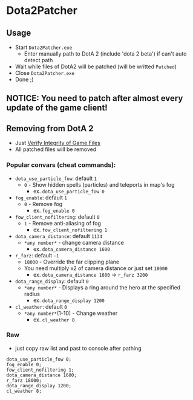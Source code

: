 # Dota2Patcher
## Usage

* Start `Dota2Patcher.exe`
	* Enter manually path to DotA 2 (include 'dota 2 beta') if can't auto detect path
* Wait while files of DotA2 will be patched (will be writted `Patched`)
* Close `Dota2Patcher.exe`
* Done ;)

## **NOTICE: You need to patch after almost every update of the game client!**

## Removing from DotA 2

* Just [Verify Integrity of Game Files](https://support.steampowered.com/kb/2037-QEUH-3335/verify-integrity-of-game-cache?l=english)
* All patched files will be removed

### Popular convars (cheat commands):

* `dota_use_particle_fow`: default `1`
	* `0` - Show hidden spells (particles) and teleports in map's fog
		* ex. `dota_use_particle_fow 0`
* `fog_enable`: default `1`
	* `0` - Remove fog
		* ex. `fog_enable 0`
* `fow_client_nofiltering`: default `0`
	* `1` - Remove anti-aliasing of fog
		* ex. `fow_client_nofiltering 1`
* `dota_camera_distance`: default `1134`
	* `*any number*` - change camera distance
		* ex. `dota_camera_distance 1600`
* `r_farz`: default `-1`
	* `18000` - Override the far clipping plane
	* You need multiply x2 of camera distance or just set `18000`
		* ex. `dota_camera_distance 1600` -> `r_farz 3200`
* `dota_range_display`: default `0`
	* `*any number*` - Displays a ring around the hero at the specified radius
		* ex. `dota_range_display 1200`
* `cl_weather`: default `0`
	* `*any number*`(1-10) - Change weather
		* ex. `cl_weather 8`

### Raw

* just copy raw list and past to console after pathing

```
dota_use_particle_fow 0;
fog_enable 0;
fow_client_nofiltering 1;
dota_camera_distance 1600;
r_farz 18000;
dota_range_display 1200;
cl_weather 8;
```
